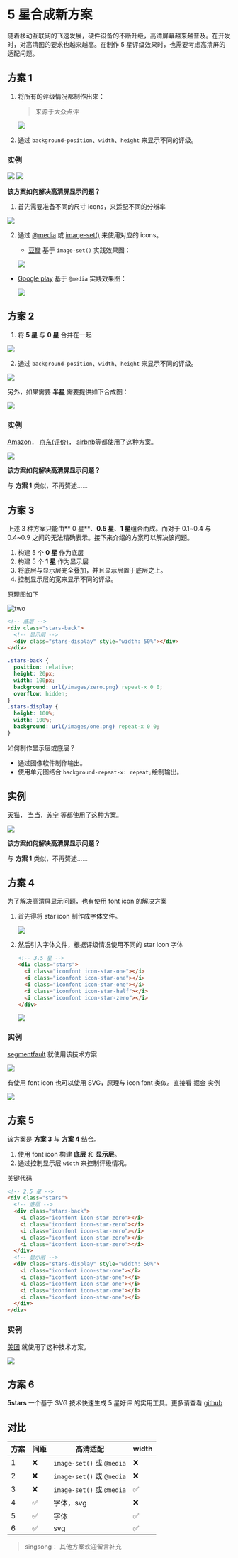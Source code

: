 # 5 星合成新方案

随着移动互联网的飞速发展，硬件设备的不断升级，高清屏幕越来越普及。在开发时，对高清图的要求也越来越高。在制作 5 星评级效果时，也需要考虑高清屏的适配问题。

## 方案 1

1. 将所有的评级情况都制作出来：

   > 来源于大众点评

   ![](./imgs/enum.png)

2. 通过 `background-position`、`width`、`height` 来显示不同的评级。

### 实例

![](./imgs/enum_demo.png)
![](./imgs/enum_code.png)

**该方案如何解决高清屏显示问题？**

1. 首先需要准备不同的尺寸 icons，来适配不同的分辨率

![](./imgs/enum_res.png)

2. 通过 [@media](https://developer.mozilla.org/en-US/docs/Web/CSS/@media) 或 [image-set()](https://developer.mozilla.org/en-US/docs/Web/CSS/image-set) 来使用对应的 icons。

   - [豆瓣](https://movie.douban.com/subject/30318116/?from=showing) 基于 `image-set()` 实践效果图：

   ![](./imgs/enum_resp.gif)

- [Google play](https://play.google.com/store/apps/details?id=com.twitter.android) 基于 `@media` 实践效果图：

  ![](./imgs/media.gif)

## 方案 2

1. 将 **5 星** 与 **0 星** 合并在一起

![](./imgs/combined.png)

2. 通过 `background-position`、`width`、`height` 来显示不同的评级。

![](./imgs/all.gif)

另外，如果需要 **半星** 需要提供如下合成图：

![](./imgs/half.png)

### 实例

[Amazon](https://www.amazon.com/gp/product/B07L5WLYG6/?ref=dvm_us_jm_as_imdb_hped215&ref_=imdbref_tt_aiv_tv_i_3&tag=imdb-aiv-tv-20)， [京东(评价)](https://item.jd.com/1467493825.html)， [airbnb](https://zh.airbnb.com/)等都使用了这种方案。

![](./imgs/amazon.gif)

**该方案如何解决高清屏显示问题？**

与 **方案 1** 类似，不再赘述……

## 方案 3

上述 3 种方案只能由** 0 星**、**0.5 星**、**1 星**组合而成。而对于 0.1~0.4 与 0.4~0.9 之间的无法精确表示。接下来介绍的方案可以解决该问题。

1. 构建 5 个 **0 星** 作为底层
2. 构建 5 个 **1 星** 作为显示层
3. 将底层与显示层完全叠加，并且显示层置于底层之上。
4. 控制显示层的宽来显示不同的评级。

原理图如下

![two](./imgs/two.png)

```html
<!-- 底层 -->
<div class="stars-back">
  <!-- 显示层 -->
  <div class="stars-display" style="width: 50%"></div>
</div>
```

```css
.stars-back {
  position: relative;
  height: 20px;
  width: 100px;
  background: url(/images/zero.png) repeat-x 0 0;
  overflow: hidden;
}
.stars-display {
  height: 100%;
  width: 100%;
  background: url(/images/one.png) repeat-x 0 0;
}
```

如何制作显示层或底层？

- 通过图像软件制作输出。
- 使用单元图结合 `background-repeat-x: repeat;`绘制输出。

## 实例

[天猫](https://www.tmall.com/)， [当当](http://www.dangdang.com/)，[苏宁](https://www.suning.com/) 等都使用了这种方案。

![](./imgs/two-action.png)

**该方案如何解决高清屏显示问题？**

与 **方案 1** 类似，不再赘述……

## 方案 4

为了解决高清屏显示问题，也有使用 font icon 的解决方案

1. 首先得将 star icon 制作成字体文件。

   ![](./imgs/fonticon.svg)

2. 然后引入字体文件，根据评级情况使用不同的 star icon 字体

   ```html
   <!-- 3.5 星 -->
   <div class="stars">
     <i class="iconfont icon-star-one"></i>
     <i class="iconfont icon-star-one"></i>
     <i class="iconfont icon-star-one"></i>
     <i class="iconfont icon-star-half"></i>
     <i class="iconfont icon-star-zero"></i>
   </div>
   ```

   ![](./imgs/fonticon_3_5.svg)

### 实例

[segmentfault](https://segmentfault.com/) 就使用该技术方案

![](./imgs/fonticon.png)

有使用 font icon 也可以使用 SVG，原理与 icon font 类似。直接看 掘金 实例

![](./imgs/svg.png)

## 方案 5

该方案是 **方案 3** 与 **方案 4** 结合。

1. 使用 font icon 构建 **底层** 和 **显示层**。
2. 通过控制显示层 `width` 来控制评级情况。

关键代码

```html
<!-- 2.5 星 -->
<div class="stars">
  <!-- 底层 -->
  <div class="stars-back">
    <i class="iconfont icon-star-zero"></i>
    <i class="iconfont icon-star-zero"></i>
    <i class="iconfont icon-star-zero"></i>
    <i class="iconfont icon-star-zero"></i>
    <i class="iconfont icon-star-zero"></i>
  </div>
  <!-- 显示层 -->
  <div class="stars-display" style="width: 50%">
    <i class="iconfont icon-star-one"></i>
    <i class="iconfont icon-star-one"></i>
    <i class="iconfont icon-star-one"></i>
    <i class="iconfont icon-star-one"></i>
    <i class="iconfont icon-star-one"></i>
  </div>
</div>
```

### 实例

[美团](https://www.meituan.com/meishi/163046301/) 就使用了这种技术方案。

![](./imgs/two-font.gif)

## 方案 6

**5stars** 一个基于 SVG 技术快速生成 5 星好评 的实用工具。更多请查看 [github](https://github.com/zhansingsong/5stars)

## 对比

| 方案 | 间距 | 高清适配                  | width |
| ---- | ---- | ------------------------- | ----- |
| 1    | ❌   | `image-set()` 或 `@media` | ❌    |
| 2    | ❌   | `image-set()` 或 `@media` | ❌    |
| 3    | ❌   | `image-set()` 或 `@media` | ✅    |
| 4    | ✅   | 字体，svg                 | ❌    |
| 5    | ✅   | 字体                      | ✅    |
| 6    | ✅   | svg                       | ✅    |

> singsong： 其他方案欢迎留言补充

